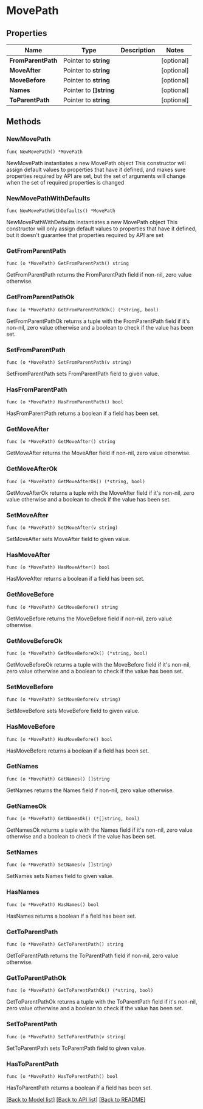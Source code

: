 # MovePath

## Properties

Name | Type | Description | Notes
------------ | ------------- | ------------- | -------------
**FromParentPath** | Pointer to **string** |  | [optional] 
**MoveAfter** | Pointer to **string** |  | [optional] 
**MoveBefore** | Pointer to **string** |  | [optional] 
**Names** | Pointer to **[]string** |  | [optional] 
**ToParentPath** | Pointer to **string** |  | [optional] 

## Methods

### NewMovePath

`func NewMovePath() *MovePath`

NewMovePath instantiates a new MovePath object
This constructor will assign default values to properties that have it defined,
and makes sure properties required by API are set, but the set of arguments
will change when the set of required properties is changed

### NewMovePathWithDefaults

`func NewMovePathWithDefaults() *MovePath`

NewMovePathWithDefaults instantiates a new MovePath object
This constructor will only assign default values to properties that have it defined,
but it doesn't guarantee that properties required by API are set

### GetFromParentPath

`func (o *MovePath) GetFromParentPath() string`

GetFromParentPath returns the FromParentPath field if non-nil, zero value otherwise.

### GetFromParentPathOk

`func (o *MovePath) GetFromParentPathOk() (*string, bool)`

GetFromParentPathOk returns a tuple with the FromParentPath field if it's non-nil, zero value otherwise
and a boolean to check if the value has been set.

### SetFromParentPath

`func (o *MovePath) SetFromParentPath(v string)`

SetFromParentPath sets FromParentPath field to given value.

### HasFromParentPath

`func (o *MovePath) HasFromParentPath() bool`

HasFromParentPath returns a boolean if a field has been set.

### GetMoveAfter

`func (o *MovePath) GetMoveAfter() string`

GetMoveAfter returns the MoveAfter field if non-nil, zero value otherwise.

### GetMoveAfterOk

`func (o *MovePath) GetMoveAfterOk() (*string, bool)`

GetMoveAfterOk returns a tuple with the MoveAfter field if it's non-nil, zero value otherwise
and a boolean to check if the value has been set.

### SetMoveAfter

`func (o *MovePath) SetMoveAfter(v string)`

SetMoveAfter sets MoveAfter field to given value.

### HasMoveAfter

`func (o *MovePath) HasMoveAfter() bool`

HasMoveAfter returns a boolean if a field has been set.

### GetMoveBefore

`func (o *MovePath) GetMoveBefore() string`

GetMoveBefore returns the MoveBefore field if non-nil, zero value otherwise.

### GetMoveBeforeOk

`func (o *MovePath) GetMoveBeforeOk() (*string, bool)`

GetMoveBeforeOk returns a tuple with the MoveBefore field if it's non-nil, zero value otherwise
and a boolean to check if the value has been set.

### SetMoveBefore

`func (o *MovePath) SetMoveBefore(v string)`

SetMoveBefore sets MoveBefore field to given value.

### HasMoveBefore

`func (o *MovePath) HasMoveBefore() bool`

HasMoveBefore returns a boolean if a field has been set.

### GetNames

`func (o *MovePath) GetNames() []string`

GetNames returns the Names field if non-nil, zero value otherwise.

### GetNamesOk

`func (o *MovePath) GetNamesOk() (*[]string, bool)`

GetNamesOk returns a tuple with the Names field if it's non-nil, zero value otherwise
and a boolean to check if the value has been set.

### SetNames

`func (o *MovePath) SetNames(v []string)`

SetNames sets Names field to given value.

### HasNames

`func (o *MovePath) HasNames() bool`

HasNames returns a boolean if a field has been set.

### GetToParentPath

`func (o *MovePath) GetToParentPath() string`

GetToParentPath returns the ToParentPath field if non-nil, zero value otherwise.

### GetToParentPathOk

`func (o *MovePath) GetToParentPathOk() (*string, bool)`

GetToParentPathOk returns a tuple with the ToParentPath field if it's non-nil, zero value otherwise
and a boolean to check if the value has been set.

### SetToParentPath

`func (o *MovePath) SetToParentPath(v string)`

SetToParentPath sets ToParentPath field to given value.

### HasToParentPath

`func (o *MovePath) HasToParentPath() bool`

HasToParentPath returns a boolean if a field has been set.


[[Back to Model list]](../README.md#documentation-for-models) [[Back to API list]](../README.md#documentation-for-api-endpoints) [[Back to README]](../README.md)


